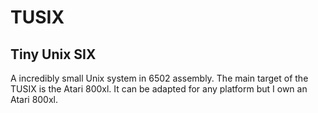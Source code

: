 # TUSIX
## Tiny Unix SIX
A incredibly small Unix system in 6502 assembly.
The main target of the TUSIX is the Atari 800xl.
It can be adapted for any platform but I own an Atari 800xl.
